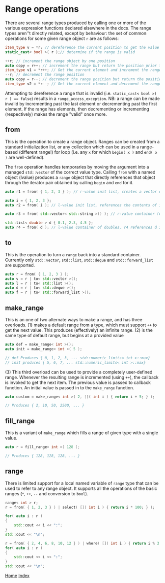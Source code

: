 # Range operations

There are several range types produced by calling one or more of the various expression functions declared elsewhere in the docs. The range types aren''t directly related, except by behaviour: the set of common operations for some given range object ```r``` are as follows:

```c++
item_type v = *r; // dereference the current position to get the value
static_cast< bool >( r );// determine if the range is valid

++r; // increment the range object by one position
auto copy = r++; // increment the range but return the position prior to the increment...
item_type v1 = *r++; // Get the current element and increment the range in one go
--r; // decrement the range position
auto copy = r--; // decrement the range position but return the position prior to the decrement...
item_type v2 = *r--; // Get the current element and decrement the range in one go
```

Attempting to dereference a range that is invalid (i.e. ```static_cast< bool >( r ) == false```) results in a ```range_access_exception```. NB: a range can be made invalid by incrementing past the last element or decrementing past the first element. If the range has elements, then decrementing or incrementing (respectively) makes the range "valid" once more.

## from

This is the operation to create a range object. Ranges can be created from a standard initialization list, or any collection which can be used in a range-based (different range!) for loop (i.e. any ```x``` for which ```begin( x )``` and ```end( x )``` are well-defined).

The ```from``` operation handles temporaries by moving the argument into a managed ```std::vector``` of the correct value type. Calling ```from``` with a named object (lvalue) produces a ```range``` object that directly references that object through the iterator pair obtained by calling ```begin``` and ```end``` for it.

```c++
auto r1 = from( { 1, 2, 3 } ); // r-value init list, creates a vector of ints to reference

auto i = { 1, 2, 3 };
auto r2 = from( i ); // l-value init list, references the contents of i directly

auto r3 = from( std::vector< std::string >() ); // r-value container (empty), which is moved to an owned-container

std::list< double > d { 0.1, 2.3, 4.5 };
auto r4 = from( d ); // l-value container of doubles, r4 references d iterators directly
```

## to

This is the operation to turn a ```range``` back into a standard container. Currently only ```std::vector```, ```std::list```, ```std::deque``` and ```std::forward_list``` are supported.

```c++
auto r = from( { 1, 2, 3 } );
auto v = r | to< std::vector >();
auto l = r | to< std::list >();
auto d = r | to< std::deque >();
auto f = r | to< std::forward_list >();
```

## make_range

This is an one of two alternate ways to make a range, and has three overloads.
(1) makes a default range from a type, which must support ```++``` to get the next value. This produces (effectively) an infinite range.
(2) is the same type of default range, but begins at a provided value

```c++
auto def = make_range< int >();
auto init = make_range< int >( 5 );

// def Produces { 0, 1, 2, 3, ... std::numeric_limits< int >::max}
// init produces { 5, 6, 7, ... std::numeric_limits< int >::max}
```
(3) This third overload can be used to provide a completely user-defined range. Whenever the resulting range is incremented (using ```++```), the callback is invoked to get the next item. The previous value is passed to callback function. An initial value is passed in to the ```make_range``` function.

```c++
auto custom = make_range< int >( 2, []( int i ) { return i + 5; } );

// Produces { 2, 10, 50, 2500, ... }
```

## fill_range

This is a variant of ```make_range``` which fills a range of given type with a single value.

```c++
auto r = fill_range< int >( 128 );

// Produces { 128, 128, 128, ... }
```

## range

There is limited support for a local named variable of ```range``` type that can be used to refer to any range object. It supports all the operations of the basic ranges (```*```, ```++```, ```--``` and conversion to ```bool```).

```c++
range< int > r;
r = from( { 1, 2, 3 } ) | select( []( int i ) { return i * 100; } );

for( auto i : r )
{
	std::cout << i << ":";
}
std::cout << "\n";

r = from( { 2, 4, 6, 8, 10, 12 } ) | where( []( int i ) { return i % 3 == 0; } );
for( auto i : r )
{
	std::cout << i << ":";
}
std::cout << "\n";
```

[Home](../README.md)
[Index](../README.md#Usage)
